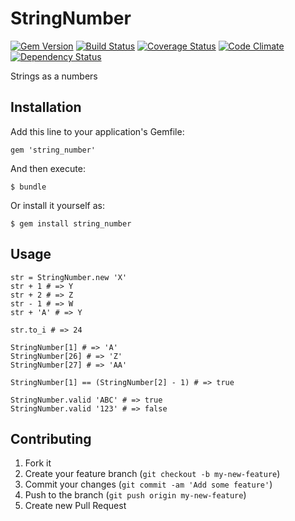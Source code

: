 # StringNumber

[![Gem Version](https://badge.fury.io/rb/string_number.png)](https://rubygems.org/gems/string_number)
[![Build Status](https://travis-ci.org/gabynaiman/string_number.png?branch=master)](https://travis-ci.org/gabynaiman/string_number)
[![Coverage Status](https://coveralls.io/repos/gabynaiman/string_number/badge.png)](https://coveralls.io/r/gabynaiman/string_number)
[![Code Climate](https://codeclimate.com/github/gabynaiman/string_number.png)](https://codeclimate.com/github/gabynaiman/string_number)
[![Dependency Status](https://gemnasium.com/gabynaiman/string_number.png)](https://gemnasium.com/gabynaiman/string_number)

Strings as a numbers

## Installation

Add this line to your application's Gemfile:

    gem 'string_number'

And then execute:

    $ bundle

Or install it yourself as:

    $ gem install string_number

## Usage

    str = StringNumber.new 'X'
    str + 1 # => Y
    str + 2 # => Z
    str - 1 # => W
    str + 'A' # => Y

    str.to_i # => 24

    StringNumber[1] # => 'A'
    StringNumber[26] # => 'Z'
    StringNumber[27] # => 'AA'

    StringNumber[1] == (StringNumber[2] - 1) # => true

    StringNumber.valid 'ABC' # => true
    StringNumber.valid '123' # => false

## Contributing

1. Fork it
2. Create your feature branch (`git checkout -b my-new-feature`)
3. Commit your changes (`git commit -am 'Add some feature'`)
4. Push to the branch (`git push origin my-new-feature`)
5. Create new Pull Request
